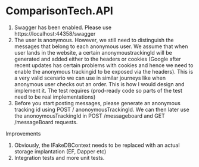 # ComparisonTech.API

1)	Swagger has been enabled. Please use https://localhost:44358/swagger
2)	The user is anonymous. However, we still need to distinguish the messages that belong to each anonymous user. We assume that when user lands in the website, a certain anonymoustrackingId will be generated and added either to the headers or cookies (Google after recent updates has certain problems with cookies and hence we need to enable the anonymous trackingid to be exposed via the headers). This is a very valid scenario we can use in similar journeys like when anonymous user checks out an order. This is how I would design and implement it. The test requires (prod-ready code so parts of the test need to be real implementations)
3)	Before you start posting messages, please generate an anonymous tracking id using POST / anonoymousTrackingId. We can then later use the anonoymousTrackingId in POST /messageboard and GET /messageBoard requests.

Improvements
1)	Obviously, the IFakeDBContext needs to be replaced with an actual storage implantation (EF, Dapper etc)
2)	Integration tests and more unit tests.
